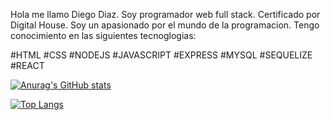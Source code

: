 Hola me llamo Diego Diaz. Soy programador web full stack. Certificado por Digital House. 
Soy un apasionado por el mundo de la programacion. Tengo conocimiento en las siguientes tecnoglogias:

#HTML #CSS #NODEJS #JAVASCRIPT #EXPRESS #MYSQL #SEQUELIZE #REACT


[![Anurag's GitHub stats](https://github-readme-stats.vercel.app/api?username=diegocarlosdiaz)](https://github.com/anuraghazra/github-readme-stats)

[![Top Langs](https://github-readme-stats.vercel.app/api/top-langs/?username=diegocarlosdiaz&layout=compact)](https://github.com/anuraghazra/github-readme-stats)


